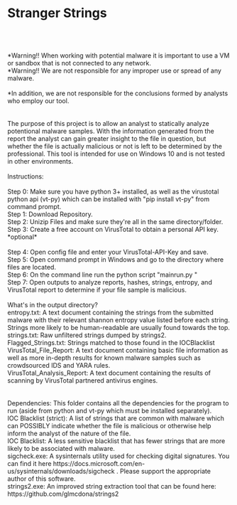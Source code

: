 # Stranger Strings
<br />
<br />
<br />
*Warning!! When working with potential malware it is important to use a VM or sandbox that is not connected to any network.<br /> 
*Warning!! We are not responsible for any improper use or spread of any malware.<br /><br />
*In addition, we are not responsible for the conclusions formed by analysts who employ our tool.<br />
<br />
<br />
The purpose of this project is to allow an analyst to statically analyze potentional malware samples. With the information generated from the report the analyst can gain greater insight to the file in question, but whether the file is actually malicious or not is left to be determined by the professional. This tool is intended for use on Windows 10 and is not tested in other environments.<br />
<br />
Instructions:<br />
<br />
Step 0: Make sure you have python 3+ installed, as well as the virustotal python api (vt-py) which can be installed with "pip install vt-py" from command prompt.<br />
Step 1: Download Repository.<br />
Step 2: Unizip Files and make sure they're all in the same directory/folder.<br />
Step 3: Create a free account on VirusTotal to obtain a personal API key. *optional*<br /><br />
Step 4: Open config file and enter your VirusTotal-API-Key and save.<br />
Step 5: Open command prompt in Windows and go to the directory where files are located.<br />
Step 6: On the command line run the python script "mainrun.py <sample.ext>"<br />
Step 7: Open outputs to analyze reports, hashes, strings, entropy, and VirusTotal report to determine if your file sample is malicious.<br /> 
<br />
What's in the output directory?<br />
entropy.txt: A text document containing the strings from the submitted malware with their relevant shannon entropy value listed before each string. Strings more likely to be human-readable are usually found towards the top.<br />
strings.txt: Raw unfiltered strings dumped by strings2.<br />
Flagged_Strings.txt: Strings matched to those found in the IOCBlacklist<br />
VirusTotal_File_Report: A text document containing basic file information as well as more in-depth results for known malware samples such as crowdsourced IDS and YARA rules.<br />
VirusTotal_Analysis_Report: A text document containing the results of scanning by VirusTotal partnered antivirus engines.<br />
<br />
<br />
Dependencies: This folder contains all the dependencies for the program to run (aside from python and vt-py which must be installed separately).<br />
IOC Blacklist (strict): A list of strings that are common with malware which can POSSIBLY indicate whether the file is malicious or otherwise help inform the analyst of the nature of the file.<br />
IOC Blacklist: A less sensitive blacklist that has fewer strings that are more likely to be associated with malware.<br />
sigcheck.exe: A sysinternals utility used for checking digital signatures. You can find it here https://docs.microsoft.com/en-us/sysinternals/downloads/sigcheck . Please support the appropriate author of this software.<br />
strings2.exe: An improved string extraction tool that can be found here: https://github.com/glmcdona/strings2 <br />

